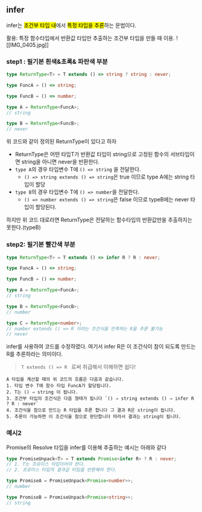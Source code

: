 
## infer

infer는 <mark class="hltr-yellow">조건부 타입 내</mark>에서 <mark class="hltr-green">특정 타입을 추론</mark>하는 문법이다.

활용: 특정 함수타입에서 반환값 타입만 추출하는 조건부 타입을 만들 때 이용.
![[IMG_0405.jpg]]

### step1 : 필기본 흰색&초록& 파란색 부분
```typescript
type ReturnType<T> = T extends () => string ? string : never;

type FuncA = () => string;

type FuncB = () => number;

type A = ReturnType<FuncA>;
// string

type B = ReturnType<FuncB>;
// never
```

위 코드와 같이 정의된 ReturnType이 있다고 하자
- ReturnType은 어떤 타입T가 반환값 타입이 string으로 고정된 함수의 서브타입이면 string을 아니면 never을 반환한다.
- `type A`의 경우 타입변수 T에 `() => string` 을 전달한다. 
	- `() => string extends () => string`은 true 이므로 type A에는 string 타입이 할당
- `type B`의 경우 타입변수 T에 `() => number`을 전달한다.
	- `() => number extends () => string`은 false 이므로 typeB에는 never 타입이 할당된다.

하지만 위 코드 대로라면 ReturnType은 전달하는 함수타입의 반환값만을 추출하지는 못한다.(typeB)

### step2: 필기본 빨간색 부분

```typescript
type ReturnType<T> = T extends () => infer R ? R : never;

type FuncA = () => string;

type FuncB = () => number;

type A = ReturnType<FuncA>;
// string

type B = ReturnType<FuncB>;
// number

type C = ReturnType<number>;
// number extends () => R 이라는 조건식을 만족하는 R을 추론 불가능
// never
```

infer를 사용하여 코드를 수정하였다. 여기서 infer R은 이 조건식이 참이 되도록 만드는 R를 추론하라는 의미이다.
> `T extends () => R ` 로써 취급해서 이해하면 쉽다!

```ad-check
A 타입을 계산할 때의 위 코드의 흐름은 다음과 같습니다.
1. 타입 변수 T에 함수 타입 FuncA가 할당됩니다.
2. T는 () ⇒ string 이 됩니다.
3. 조건부 타입의 조건식은 다음 형태가 됩니다 `() ⇒ string extends () ⇒ infer R ? R : never`
4. 조건식을 참으로 만드는 R 타입을 추론 합니다 그 결과 R은 string이 됩니다.
5. 추론이 가능하면 이 조건식을 참으로 판단합니다 따라서 결과는 string이 됩니다.
```

### 예시2
Promise의 Resolve 타입을 infer를 이용해 추출하는 예시는 아래와 같다
```typescript
type PromiseUnpack<T> = T extends Promise<infer R> ? R : never;
// 1. T는 프로미스 타입이어야 한다.
// 2. 프로미스 타입의 결과값 타입을 반환해야 한다.

type PromiseA = PromiseUnpack<Promise<number>>;
// number

type PromiseB = PromiseUnpack<Promise<string>>;
// string
```